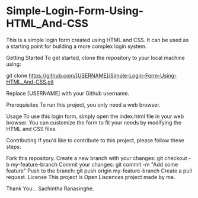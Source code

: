 # Simple-Login-Form-Using-HTML_And-CSS

This is a simple login form created using HTML and CSS. It can be used as a starting point for building a more complex login system.

Getting Started
To get started, clone the repository to your local machine using:

git clone https://github.com/[USERNAME]/Simple-Login-Form-Using-HTML_And-CSS.git

Replace [USERNAME] with your Github username.

Prerequisites
To run this project, you only need a web browser.

Usage
To use this login form, simply open the index.html file in your web browser. You can customize the form to fit your needs by modifying the HTML and CSS files.

Contributing
If you'd like to contribute to this project, please follow these steps:

Fork this repository.
Create a new branch with your changes: git checkout -b my-feature-branch
Commit your changes: git commit -m "Add some feature"
Push to the branch: git push origin my-feature-branch
Create a pull request.
License
This project is Open Liscences project made by me.

Thank You...
Sachintha Ranasinghe.
